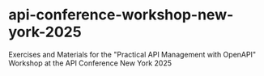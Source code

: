 # api-conference-workshop-new-york-2025
Exercises and Materials for the "Practical API Management with OpenAPI" Workshop at the API Conference New York 2025
